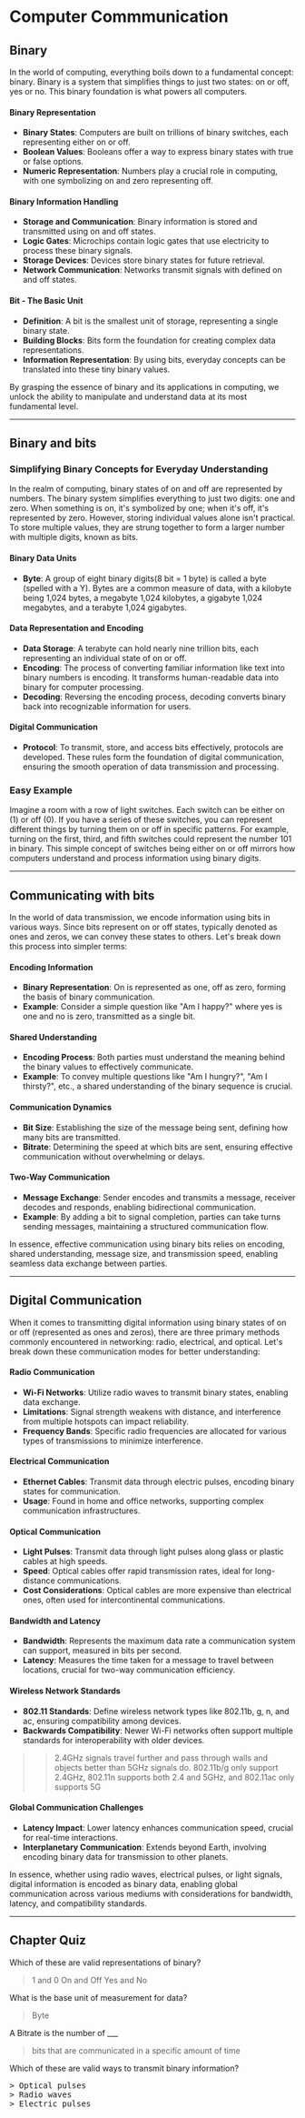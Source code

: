 # Computer Commmunication
## Binary
In the world of computing, everything boils down to a fundamental concept: binary. Binary is a system that simplifies things to just two states: on or off, yes or no. This binary foundation is what powers all computers.

#### Binary Representation
- **Binary States**: Computers are built on trillions of binary switches, each representing either on or off.
- **Boolean Values**: Booleans offer a way to express binary states with true or false options.
- **Numeric Representation**: Numbers play a crucial role in computing, with one symbolizing on and zero representing off.

#### Binary Information Handling
- **Storage and Communication**: Binary information is stored and transmitted using on and off states.
- **Logic Gates**: Microchips contain logic gates that use electricity to process these binary signals.
- **Storage Devices**: Devices store binary states for future retrieval.
- **Network Communication**: Networks transmit signals with defined on and off states.

#### Bit - The Basic Unit
- **Definition**: A bit is the smallest unit of storage, representing a single binary state.
- **Building Blocks**: Bits form the foundation for creating complex data representations.
- **Information Representation**: By using bits, everyday concepts can be translated into these tiny binary values.

By grasping the essence of binary and its applications in computing, we unlock the ability to manipulate and understand data at its most fundamental level.

____
## Binary and bits
### Simplifying Binary Concepts for Everyday Understanding

In the realm of computing, binary states of on and off are represented by numbers. The binary system simplifies everything to just two digits: one and zero. When something is on, it's symbolized by one; when it's off, it's represented by zero. However, storing individual values alone isn't practical. To store multiple values, they are strung together to form a larger number with multiple digits, known as bits.

#### Binary Data Units
- **Byte**: A group of eight binary digits(8 bit = 1 byte) is called a byte (spelled with a Y). Bytes are a common measure of data, with a kilobyte being 1,024 bytes, a megabyte 1,024 kilobytes, a gigabyte 1,024 megabytes, and a terabyte 1,024 gigabytes.
  
#### Data Representation and Encoding
- **Data Storage**: A terabyte can hold nearly nine trillion bits, each representing an individual state of on or off.
- **Encoding**: The process of converting familiar information like text into binary numbers is encoding. It transforms human-readable data into binary for computer processing.
- **Decoding**: Reversing the encoding process, decoding converts binary back into recognizable information for users.
  
#### Digital Communication
- **Protocol**: To transmit, store, and access bits effectively, protocols are developed. These rules form the foundation of digital communication, ensuring the smooth operation of data transmission and processing.

### Easy Example
Imagine a room with a row of light switches. Each switch can be either on (1) or off (0). If you have a series of these switches, you can represent different things by turning them on or off in specific patterns. For example, turning on the first, third, and fifth switches could represent the number 101 in binary. This simple concept of switches being either on or off mirrors how computers understand and process information using binary digits.

---
## Communicating with bits

In the world of data transmission, we encode information using bits in various ways. Since bits represent on or off states, typically denoted as ones and zeros, we can convey these states to others. Let's break down this process into simpler terms:

#### Encoding Information
- **Binary Representation**: On is represented as one, off as zero, forming the basis of binary communication.
- **Example**: Consider a simple question like "Am I happy?" where yes is one and no is zero, transmitted as a single bit.

#### Shared Understanding
- **Encoding Process**: Both parties must understand the meaning behind the binary values to effectively communicate.
- **Example**: To convey multiple questions like "Am I hungry?", "Am I thirsty?", etc., a shared understanding of the binary sequence is crucial.

#### Communication Dynamics
- **Bit Size**: Establishing the size of the message being sent, defining how many bits are transmitted.
- **Bitrate**: Determining the speed at which bits are sent, ensuring effective communication without overwhelming or delays.

#### Two-Way Communication
- **Message Exchange**: Sender encodes and transmits a message, receiver decodes and responds, enabling bidirectional communication.
- **Example**: By adding a bit to signal completion, parties can take turns sending messages, maintaining a structured communication flow.

In essence, effective communication using binary bits relies on encoding, shared understanding, message size, and transmission speed, enabling seamless data exchange between parties.

___

## Digital Communication

When it comes to transmitting digital information using binary states of on or off (represented as ones and zeros), there are three primary methods commonly encountered in networking: radio, electrical, and optical. Let's break down these communication modes for better understanding:

#### Radio Communication
- **Wi-Fi Networks**: Utilize radio waves to transmit binary states, enabling data exchange.
- **Limitations**: Signal strength weakens with distance, and interference from multiple hotspots can impact reliability.
- **Frequency Bands**: Specific radio frequencies are allocated for various types of transmissions to minimize interference.

#### Electrical Communication
- **Ethernet Cables**: Transmit data through electric pulses, encoding binary states for communication.
- **Usage**: Found in home and office networks, supporting complex communication infrastructures.

#### Optical Communication
- **Light Pulses**: Transmit data through light pulses along glass or plastic cables at high speeds.
- **Speed**: Optical cables offer rapid transmission rates, ideal for long-distance communications.
- **Cost Considerations**: Optical cables are more expensive than electrical ones, often used for intercontinental communications.

#### Bandwidth and Latency
- **Bandwidth**: Represents the maximum data rate a communication system can support, measured in bits per second.
- **Latency**: Measures the time taken for a message to travel between locations, crucial for two-way communication efficiency.

#### Wireless Network Standards
- **802.11 Standards**: Define wireless network types like 802.11b, g, n, and ac, ensuring compatibility among devices.
- **Backwards Compatibility**: Newer Wi-Fi networks often support multiple standards for interoperability with older devices.
 
>> 2.4GHz signals travel further and pass through walls and objects better than 5GHz signals do. 802.11b/g only support 2.4GHz, 802.11n supports both 2.4 and 5GHz, and 802.11ac only supports 5G

#### Global Communication Challenges
- **Latency Impact**: Lower latency enhances communication speed, crucial for real-time interactions.
- **Interplanetary Communication**: Extends beyond Earth, involving encoding binary data for transmission to other planets.

In essence, whether using radio waves, electrical pulses, or light signals, digital information is encoded as binary data, enabling global communication across various mediums with considerations for bandwidth, latency, and compatibility standards.



____
## Chapter Quiz
Which of these are valid representations of binary?
> 1 and 0
> On and Off
> Yes and No

What is the base unit of measurement for data?
> Byte

A Bitrate is the number of ___ 
> bits that are communicated in a specific amount of time

Which of these are valid ways to transmit binary information?
<pre>
> Optical pulses 
> Radio waves
> Electric pulses
</pre>